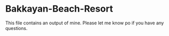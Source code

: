# Bakkayan-Beach-Resort
 This file contains an output of mine. Please let me know po if you have any questions.
